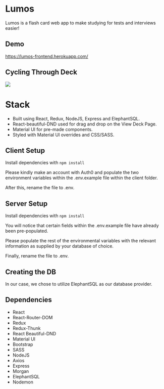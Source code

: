 # Lumos

Lumos is a flash card web app to make studying for tests and interviews easier!

## Demo

https://lumos-frontend.herokuapp.com/

## Cycling Through Deck

![](cycle-deck.gif)


# Stack

- Built using React, Redux, NodeJS, Express and ElephantSQL.
- React-beautiful-DND used for drag and drop on the View Deck Page.
- Material UI for pre-made components.
- Styled with Material UI overrides and CSS/SASS.

## Client Setup

Install dependencies with `npm install`

Please kindly make an account with Auth0 and populate the two environment variables within the .env.example file
within the client folder.

After this, rename the file to .env.

## Server Setup

Install dependencies with `npm install`

You will notice that certain fields within the .env.example file have already been pre-populated.

Please populate the rest of the environmental variables with the relevant information as supplied by your
database of choice.

Finally, rename the file to .env.

## Creating the DB

In our case, we chose to utilize ElephantSQL as our database provider.

## Dependencies

- React
- React-Router-DOM
- Redux
- Redux-Thunk
- React Beautiful-DND
- Material UI
- Bootstrap
- SASS
- NodeJS
- Axios
- Express
- Morgan
- ElephantSQL
- Nodemon
